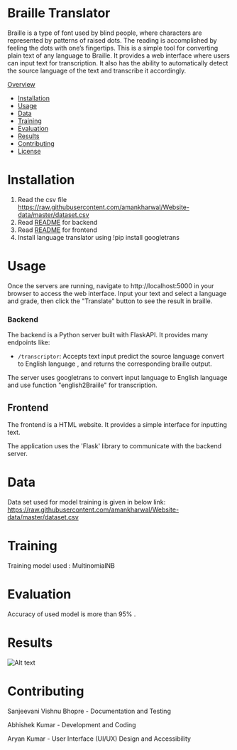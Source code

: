 
# Braille Translator

Braille is a type of font used by blind people, where characters are represented by patterns of raised dots. The reading is accomplished by feeling the dots with one’s fingertips.
This is a simple tool for converting plain text of any language to Braille. It provides a web interface where users can input text for transcription. It also has the ability to automatically detect the source language of the text and transcribe it accordingly.

 [Overview](#overview)
- [Installation](#installation)
- [Usage](#usage)
- [Data](#data)
- [Training](#training)
- [Evaluation](#evaluation)
- [Results](#results)
- [Contributing](#contributing)
- [License](#license)

# Installation

1. Read the csv file https://raw.githubusercontent.com/amankharwal/Website-data/master/dataset.csv
2. Read [README](Backend.md) for backend
3. Read [README](templates/README.md) for frontend
4. Install language translator using !pip install googletrans


# Usage

Once the servers are running, navigate to http://localhost:5000 in your browser to access the web interface. Input your text and select a language and grade, then click the "Translate" button to see the result in braille.

### Backend
The backend is a Python server built with FlaskAPI. It provides many endpoints like:

- `/transcriptor`: Accepts text input predict the source language convert to English language , and returns the corresponding braille output.


The server uses googletrans to convert input language to English language and use function "english2Braiile" for transcription.

## Frontend

The frontend is a HTML website. It provides a simple interface for inputting text.

The application uses the 'Flask' library to communicate with the backend server.


# Data

Data set used for model training is given in below link:
https://raw.githubusercontent.com/amankharwal/Website-data/master/dataset.csv



# Training

Training model used : MultinomialNB


# Evaluation

Accuracy of used model is more than 95% .

# Results

![Alt text](image.png)


# Contributing

Sanjeevani Vishnu Bhopre - Documentation and Testing

Abhishek Kumar - Development and Coding

Aryan Kumar - User Interface (UI/UX) Design and Accessibility



